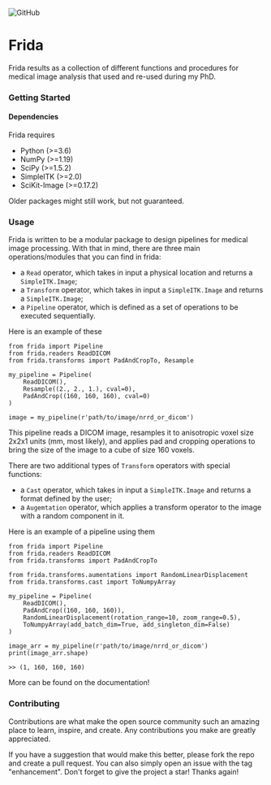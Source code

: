![GitHub](https://img.shields.io/github/license/stefano-trebeschi/Frida)
# Frida

Frida results as a collection of different functions and procedures for medical image analysis that used and re-used during my PhD. 

### Getting Started

#### Dependencies

Frida requires 
* Python (>=3.6)
* NumPy (>=1.19) 
* SciPy (>=1.5.2)
* SimpleITK (>=2.0)
* SciKit-Image (>=0.17.2)

Older packages might still work, but not guaranteed. 

### Usage

Frida is written to be a modular package to design pipelines for medical image processing. 
With that in mind, there are three main operations/modules that you can find in frida: 
* a ```Read``` operator, which takes in input a physical location and returns a ```SimpleITK.Image```;
* a ```Transform``` operator, which takes in input a ```SimpleITK.Image``` and returns a ```SimpleITK.Image```;
* a ```Pipeline``` operator, which is defined as a set of operations to be executed sequentially.

Here is an example of these

```
from frida import Pipeline
from frida.readers ReadDICOM
from frida.transforms import PadAndCropTo, Resample

my_pipeline = Pipeline(
    ReadDICOM(),
    Resample((2., 2., 1.), cval=0),
    PadAndCrop((160, 160, 160), cval=0)
)

image = my_pipeline(r'path/to/image/nrrd_or_dicom')
```

This pipeline reads a DICOM image, resamples it to anisotropic voxel size 2x2x1 units (mm, most likely), and applies 
pad and cropping operations to bring the size of the image to a cube of size 160 voxels.

There are two additional types of ```Transform``` operators with special functions:

* a ```Cast``` operator, which takes in input a ```SimpleITK.Image``` and returns a format defined by the user; 
* a ```Augemtation``` operator, which applies a transform operator to the image with a random component in it.

Here is an example of a pipeline using them

```
from frida import Pipeline
from frida.readers ReadDICOM
from frida.transforms import PadAndCropTo

from frida.transforms.aumentations import RandomLinearDisplacement
from frida.transforms.cast import ToNumpyArray

my_pipeline = Pipeline(
    ReadDICOM(),
    PadAndCrop((160, 160, 160)),
    RandomLinearDisplacement(rotation_range=10, zoom_range=0.5),
    ToNumpyArray(add_batch_dim=True, add_singleton_dim=False)
)

image_arr = my_pipeline(r'path/to/image/nrrd_or_dicom')
print(image_arr.shape)

>> (1, 160, 160, 160)
```

More can be found on the documentation!

### Contributing

Contributions are what make the open source community such an amazing place to learn, inspire, and create. Any contributions you make are greatly appreciated.

If you have a suggestion that would make this better, please fork the repo and create a pull request. You can also simply open an issue with the tag "enhancement". Don't forget to give the project a star! Thanks again!